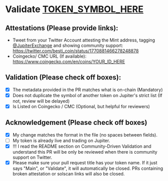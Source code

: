 # Validate [TOKEN_SYMBOL_HERE](https://solscan.io/token/92GrrtrzffKUaxE6Afx6bfBM2VDdnj9tdT4gLsnu9Pro)

## Attestations (Please provide links):
- Tweet from your Twitter Account attesting the Mint address, tagging [@JupiterExchange](https://twitter.com/JupiterExchange) and showing community support: https://twitter.com/besti_coin/status/1770881466278248878
- Coingecko/ CMC URL (If available): https://www.coingecko.com/en/coins/YOUR_ID_HERE

## Validation (Please check off boxes):
- [X] The metadata provided in the PR matches what is on-chain (Mandatory)
- [X] Does not duplicate the symbol of another token on Jupiter's strict list (If not, review will be delayed)
- [X] Is Listed on Coingecko / CMC (Optional, but helpful for reviewers)  

## Acknowledgement (Please check off boxes)
- [X] My change matches the format in the file (no spaces between fields).
- [ ] My token is already live and trading on Jupiter.
- [X] !!! I read the README section on Community-Driven Validation and understand this PR will be only be reviewed when there is community support on Twitter.
- [X] Please make sure your pull request title has your token name. If it just says "Main", or "Validate", it will automatically be closed. PRs containing broken attestation or solscan links will also be closed.